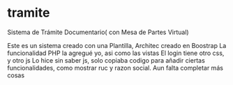 # tramite
Sistema de Trámite Documentario( con Mesa de Partes Virtual)

Este es un sistema creado con una Plantilla, Architec creado en Boostrap
La funcionalidad PHP la agregué yo, asi como las vistas
El login tiene otro css, y otro js
Lo hice sin saber js, solo copiaba codigo para añadir ciertas funcionalidades, como mostrar ruc y razon social.
Aun falta completar más cosas
